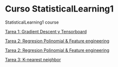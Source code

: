 # Curso StatisticalLearning1
StatisticalLearning1 course

<a href="https://github.com/HectorMendia/StatisticalLearning1/blob/master/Tarea1_GradientDecent.ipynb">Tarea 1: Gradient Descent y Tensorboard </a>


<a href="https://github.com/HectorMendia/StatisticalLearning1/blob/master/Tarea2_regresion_polinomial.ipynb">Tarea 2: Regresion Polinomial & Feature engineering</a>


<a href="https://github.com/HectorMendia/StatisticalLearning1/blob/master/Tarea2_regresion_polinomial.ipynb">Tarea 2: Regresion Polinomial & Feature engineering</a>


<a href="https://github.com/HectorMendia/StatisticalLearning1/blob/master/Tarea3_K-nearest neighbor.ipynb">Tarea 3: K-nearest neighbor</a>

